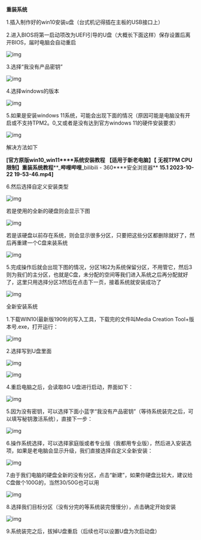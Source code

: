 **重装系统**

1.插入制作好的win10安装u盘（台式机记得插在主板的USB接口上）

2.进入BIOS将第一启动项改为UEFI引导的U盘（大概长下面这样）保存设置后离开BIOS，届时电脑会自动重启

![img](./assets/UEFI.png)

3.选择“我没有产品密钥”

![img](./assets/clip_image002.gif)

4.选择windows的版本

![img](./assets/clip_image004-1712304125880-1.gif)

5.如果是安装windows 11系统，可能会出现下面的情况（原因可能是电脑没有开启或不支持TPM2。0,又或者是没有达到官方windows 11的硬件安装要求）

![img](./assets/clip_image006.gif)

解决方法如下

 

**[****官方原版****win10_win11****系统安装教程** **【适用于新老电脑】【** **无视****TPM CPU****限制】重装系统教程****_****哔哩哔哩****_bilibili - 360****安全浏览器** **15.1 2023-10-22 19-53-46.mp4]**

6.然后选择自定义安装类型

 

 

![img](./assets/clip_image008.gif)

若是使用的全新的硬盘则会显示下图

 

![img](./assets/clip_image010.gif)

若是该硬盘以前存在系统，则会显示很多分区，只要把这些分区都删除就好了，然后再重建一个C盘来装系统

 

![img](./assets/clip_image012.gif)

5.完成操作后就会出现下图的情况，分区1和2为系统保留分区，不用管它，然后3则为我们的主分区，也就是C盘，未分配的空间等我们进入系统之后再分配就好了，这里只用选择分区3然后在点击下一页，接着系统就安装成功了

![img](./assets/clip_image014.gif)

全新安装系统

  1.下载WIN10(最新版1909)的写入工具，下载完的文件叫Media Creation Tool+版本号.exe，打开运行：

![img](./assets/clip_image016.jpg)

  2.选择写到U盘里面

![img](./assets/clip_image018.jpg)

![img](./assets/clip_image020.gif)

  4.重启电脑之后，会读取8G U盘进行启动，界面如下：

![img](./assets/clip_image022.jpg)

  5.因为没有密钥，可以选择下面小蓝字“我没有产品密钥”（等待系统装完之后，可以填写秘钥激活系统），直接下一步：

![img](./assets/clip_image024.jpg)

  6.操作系统选择，可以选择家庭版或者专业版（我都用专业版），然后进入安装选项，如果是老电脑会显示升级，我们直接选择自定义全新安装：

![img](./assets/clip_image026.jpg)

 7.由于我们电脑的硬盘全新的没有分区，点击“新建”，如果你硬盘比较大，建议给C盘做个100G的，当然30/50G也可以用

![img](./assets/clip_image028.jpg)

  8.选择我们目标分区（没有分完的等系统装完慢慢分），点击确定开始安装

![img](./assets/选盘安装.jpg)

9.系统装完之后，拔掉U盘重启（后续也可以设置U盘为次启动盘）
